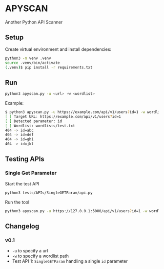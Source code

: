 # APYSCAN

Another Python API Scanner

## Setup

Create virtual environment and install dependencies:

```bash
python3 -m venv .venv
source .venv/bin/activate
(.venv)$ pip install -r requirements.txt
```

## Run

```bash
python3 apyscan.py -u <url> -w <wordlist>
```

Example:

```bash
$ python3 apyscan.py -u https://example.com/api/v1/users?id=1 -w wordlists/test.txt
[ ] Target URL: https://example.com/api/v1/users?id=1
[ ] Detected parameter: id
[ ] Wordlist: wordlists/test.txt
404 -> id=abc
404 -> id=def
404 -> id=ghi
404 -> id=jkl
```

## Testing APIs

### Single Get Parameter

Start the test API

```bash
python3 tests/APIs/SingleGETParam/api.py
```

Run the tool

```bash
python3 apyscan.py -u https://127.0.0.1:5000/api/v1/users?id=1 -w wordlists/test.txt
```

## Changelog

### v0.1

- `-u` to specify a url
- `-w` to specify a wordlist path
- Test API 1: `SingleGETParam` handling a single `id` parameter
